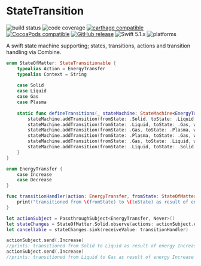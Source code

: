 # StateTransition
![build status](https://travis-ci.org/nicholascross/StateTransition.svg?branch=master)
![code coverage](https://img.shields.io/codecov/c/github/nicholascross/StateTransition.svg)
[![carthage compatible](https://img.shields.io/badge/Carthage-compatible-4BC51D.svg?style=flat)](https://github.com/Carthage/Carthage) 
[![CocoaPods compatible](https://img.shields.io/cocoapods/v/StateTransition.svg)](https://cocoapods.org/pods/StateTransition) 
[![GitHub release](https://img.shields.io/github/release/nicholascross/StateTransition.svg)](https://github.com/nicholascross/StateTransition/releases) 
![Swift 5.1.x](https://img.shields.io/badge/Swift-5.0.x-orange.svg) 
![platforms](https://img.shields.io/badge/platforms-iOS%20%7C%20OS%20X%20%7C%20watchOS%20%7C%20tvOS%20-lightgrey.svg)

A swift state machine supporting; states, transitions, actions and transition handling via Combine.

```swift
enum StateOfMatter: StateTransitionable {
    typealias Action = EnergyTransfer
    typealias Context = String
    
    case Solid
    case Liquid
    case Gas
    case Plasma
    
    static func defineTransitions(_ stateMachine: StateMachine<EnergyTransfer, StateOfMatter>.TransitionBuilder) {
        stateMachine.addTransition(fromState: .Solid, toState: .Liquid, when: .Increase)
        stateMachine.addTransition(fromState: .Liquid, toState: .Gas, when: .Increase)
        stateMachine.addTransition(fromState: .Gas, toState: .Plasma, when: .Increase)
        stateMachine.addTransition(fromState: .Plasma, toState: .Gas, when: .Decrease)
        stateMachine.addTransition(fromState: .Gas, toState: .Liquid, when: .Decrease)
        stateMachine.addTransition(fromState: .Liquid, toState: .Solid, when: .Decrease)
    }
}

enum EnergyTransfer {
    case Increase
    case Decrease
}

func transitionHandler(action: EnergyTransfer, fromState: StateOfMatter, toState: StateOfMatter)->() {
    print("transitioned from \(fromState) to \(toState) as result of energy \(action)")
}

let actionSubject = PassthroughSubject<EnergyTransfer, Never>()
let stateChanges = StateOfMatter.Solid.observe(actions: actionSubject.eraseToAnyPublisher())
let cancellable = stateChanges.sink(receiveValue: transitionHandler)

actionSubject.send(.Increase)
//prints: transitioned from Solid to Liquid as result of energy Increase
actionSubject.send(.Increase)
//prints: transitioned from Liquid to Gas as result of energy Increase
```
